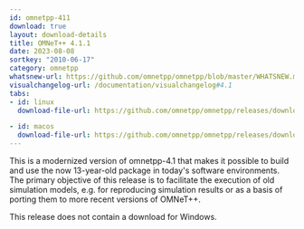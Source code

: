 ```yaml
---
id: omnetpp-411
download: true
layout: download-details
title: OMNeT++ 4.1.1
date: 2023-08-08
sortkey: "2010-06-17"
category: omnetpp
whatsnew-url: https://github.com/omnetpp/omnetpp/blob/master/WHATSNEW.md#omnet-411-august-2023
visualchangelog-url: /documentation/visualchangelog#4.1
tabs:
- id: linux
  download-file-url: https://github.com/omnetpp/omnetpp/releases/download/omnetpp-4.1.1/omnetpp-4.1.1-src.tgz

- id: macos
  download-file-url: https://github.com/omnetpp/omnetpp/releases/download/omnetpp-4.1.1/omnetpp-4.1.1-src.tgz
---
```


This is a modernized version of omnetpp-4.1 that makes it possible to build and use the now 13-year-old package in today's software environments. The primary objective of this release is to facilitate the execution of old simulation models, e.g. for reproducing simulation results or as a basis of porting them to more recent versions of OMNeT++.

This release does not contain a download for Windows.
